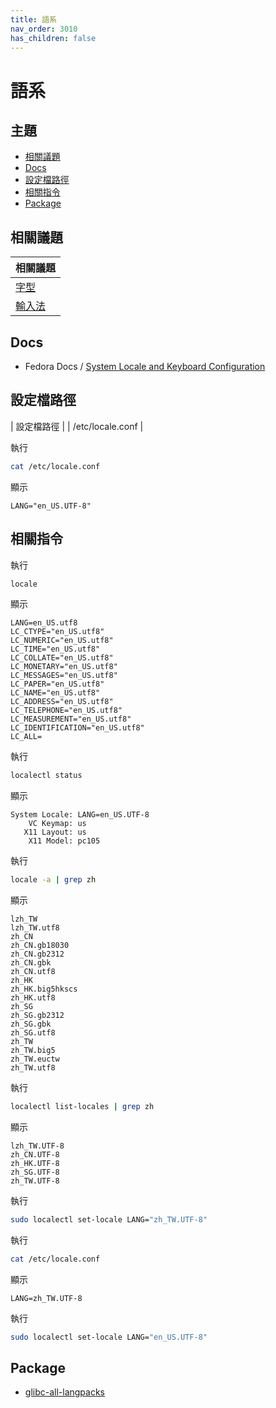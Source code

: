 ```yaml
---
title: 語系
nav_order: 3010
has_children: false
---
```



# 語系


## 主題

* [相關議題](#相關議題)
* [Docs](#docs)
* [設定檔路徑](#設定檔路徑)
* [相關指令](#相關指令)
* [Package](#package)




## 相關議題

| 相關議題 |
| --- |
| [字型](https://samwhelp.github.io/note-about-ultramarine-lxqt/read/subject/font.html) |
| [輸入法](https://samwhelp.github.io/note-about-ultramarine-lxqt/read/subject/input-method.html) |




## Docs

* Fedora Docs / [System Locale and Keyboard Configuration](https://docs.fedoraproject.org/en-US/fedora/latest/system-administrators-guide/basic-system-configuration/System_Locale_and_Keyboard_Configuration/)




## 設定檔路徑

| 設定檔路徑 |
| /etc/locale.conf |

執行

``` sh
cat /etc/locale.conf
```

顯示

```
LANG="en_US.UTF-8"
```




## 相關指令

執行

``` sh
locale
```

顯示

```
LANG=en_US.utf8
LC_CTYPE="en_US.utf8"
LC_NUMERIC="en_US.utf8"
LC_TIME="en_US.utf8"
LC_COLLATE="en_US.utf8"
LC_MONETARY="en_US.utf8"
LC_MESSAGES="en_US.utf8"
LC_PAPER="en_US.utf8"
LC_NAME="en_US.utf8"
LC_ADDRESS="en_US.utf8"
LC_TELEPHONE="en_US.utf8"
LC_MEASUREMENT="en_US.utf8"
LC_IDENTIFICATION="en_US.utf8"
LC_ALL=
```

執行

``` sh
localectl status
```

顯示

```
System Locale: LANG=en_US.UTF-8
    VC Keymap: us
   X11 Layout: us
    X11 Model: pc105
```




執行

``` sh
locale -a | grep zh
```

顯示

```
lzh_TW
lzh_TW.utf8
zh_CN
zh_CN.gb18030
zh_CN.gb2312
zh_CN.gbk
zh_CN.utf8
zh_HK
zh_HK.big5hkscs
zh_HK.utf8
zh_SG
zh_SG.gb2312
zh_SG.gbk
zh_SG.utf8
zh_TW
zh_TW.big5
zh_TW.euctw
zh_TW.utf8
```



執行

``` sh
localectl list-locales | grep zh
```

顯示

```
lzh_TW.UTF-8
zh_CN.UTF-8
zh_HK.UTF-8
zh_SG.UTF-8
zh_TW.UTF-8
```


執行

``` sh
sudo localectl set-locale LANG="zh_TW.UTF-8"
```

執行

``` sh
cat /etc/locale.conf
```

顯示

```
LANG=zh_TW.UTF-8
```


執行

``` sh
sudo localectl set-locale LANG="en_US.UTF-8"
```




## Package

* [glibc-all-langpacks](https://packages.fedoraproject.org/pkgs/glibc/glibc-all-langpacks/)
